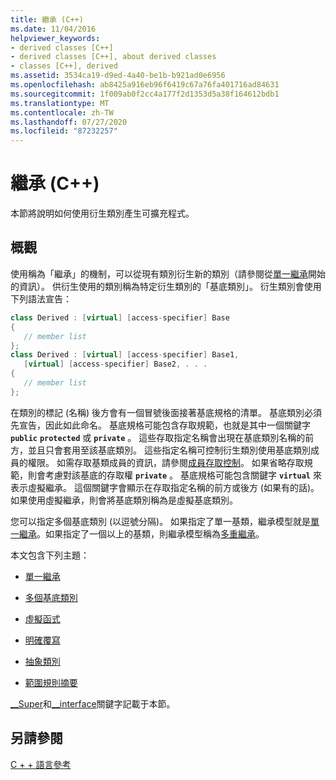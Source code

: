 ```yaml
---
title: 繼承 (C++)
ms.date: 11/04/2016
helpviewer_keywords:
- derived classes [C++]
- derived classes [C++], about derived classes
- classes [C++], derived
ms.assetid: 3534ca19-d9ed-4a40-be1b-b921ad0e6956
ms.openlocfilehash: ab8425a916eb96f6419c67a76fa401716ad84631
ms.sourcegitcommit: 1f009ab0f2cc4a177f2d1353d5a38f164612bdb1
ms.translationtype: MT
ms.contentlocale: zh-TW
ms.lasthandoff: 07/27/2020
ms.locfileid: "87232257"
---
```

# <a name="inheritance--c"></a>繼承 (C++)

本節將說明如何使用衍生類別產生可擴充程式。

## <a name="overview"></a>概觀

使用稱為「繼承」的機制，可以從現有類別衍生新的類別（請參閱從[單一繼承](../cpp/single-inheritance.md)開始的資訊）。 供衍生使用的類別稱為特定衍生類別的「基底類別」。 衍生類別會使用下列語法宣告：

```cpp
class Derived : [virtual] [access-specifier] Base
{
   // member list
};
class Derived : [virtual] [access-specifier] Base1,
   [virtual] [access-specifier] Base2, . . .
{
   // member list
};
```

在類別的標記 (名稱) 後方會有一個冒號後面接著基底規格的清單。  基底類別必須先宣告，因此如此命名。  基底規格可能包含存取規範，也就是其中一個關鍵字 **`public`** **`protected`** 或 **`private`** 。  這些存取指定名稱會出現在基底類別名稱的前方，並且只會套用至該基底類別。  這些指定名稱可控制衍生類別使用基底類別成員的權限。  如需存取基類成員的資訊，請參閱[成員存取控制](../cpp/member-access-control-cpp.md)。  如果省略存取規範，則會考慮對該基底的存取權 **`private`** 。  基底規格可能包含關鍵字 **`virtual`** 來表示虛擬繼承。  這個關鍵字會顯示在存取指定名稱的前方或後方 (如果有的話)。  如果使用虛擬繼承，則會將基底類別稱為是虛擬基底類別。

您可以指定多個基底類別 (以逗號分隔)。  如果指定了單一基類，繼承模型就是[單一繼承](../cpp/single-inheritance.md)。如果指定了一個以上的基類，則繼承模型稱為[多重繼承](../cpp/multiple-base-classes.md)。

本文包含下列主題：

- [單一繼承](../cpp/single-inheritance.md)

- [多個基底類別](../cpp/multiple-base-classes.md)

- [虛擬函式](../cpp/virtual-functions.md)

- [明確覆寫](../cpp/explicit-overrides-cpp.md)

- [抽象類別](../cpp/abstract-classes-cpp.md)

- [範圍規則摘要](../cpp/summary-of-scope-rules.md)

[__Super](../cpp/super.md)和[__interface](../cpp/interface.md)關鍵字記載于本節。

## <a name="see-also"></a>另請參閱

[C + + 語言參考](../cpp/cpp-language-reference.md)
